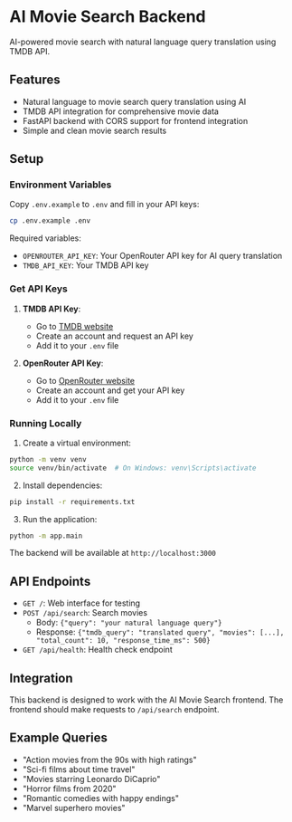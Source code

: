 # AI Movie Search Backend

AI-powered movie search with natural language query translation using TMDB API.

## Features

- Natural language to movie search query translation using AI
- TMDB API integration for comprehensive movie data
- FastAPI backend with CORS support for frontend integration
- Simple and clean movie search results

## Setup

### Environment Variables

Copy `.env.example` to `.env` and fill in your API keys:

```bash
cp .env.example .env
```

Required variables:
- `OPENROUTER_API_KEY`: Your OpenRouter API key for AI query translation
- `TMDB_API_KEY`: Your TMDB API key

### Get API Keys

1. **TMDB API Key**: 
   - Go to [TMDB website](https://www.themoviedb.org/documentation/api)
   - Create an account and request an API key
   - Add it to your `.env` file

2. **OpenRouter API Key**:
   - Go to [OpenRouter website](https://openrouter.ai/)
   - Create an account and get your API key
   - Add it to your `.env` file

### Running Locally

1. Create a virtual environment:
```bash
python -m venv venv
source venv/bin/activate  # On Windows: venv\Scripts\activate
```

2. Install dependencies:
```bash
pip install -r requirements.txt
```

3. Run the application:
```bash
python -m app.main
```

The backend will be available at `http://localhost:3000`

## API Endpoints

- `GET /`: Web interface for testing
- `POST /api/search`: Search movies
  - Body: `{"query": "your natural language query"}`
  - Response: `{"tmdb_query": "translated query", "movies": [...], "total_count": 10, "response_time_ms": 500}`
- `GET /api/health`: Health check endpoint

## Integration

This backend is designed to work with the AI Movie Search frontend. The frontend should make requests to `/api/search` endpoint.

## Example Queries

- "Action movies from the 90s with high ratings"
- "Sci-fi films about time travel"
- "Movies starring Leonardo DiCaprio"
- "Horror films from 2020"
- "Romantic comedies with happy endings"
- "Marvel superhero movies" 
